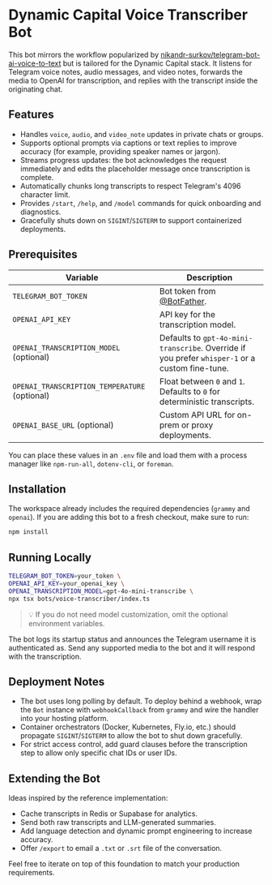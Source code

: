 # Dynamic Capital Voice Transcriber Bot

This bot mirrors the workflow popularized by
[nikandr-surkov/telegram-bot-ai-voice-to-text](https://github.com/nikandr-surkov/telegram-bot-ai-voice-to-text)
but is tailored for the Dynamic Capital stack. It listens for Telegram voice
notes, audio messages, and video notes, forwards the media to OpenAI for
transcription, and replies with the transcript inside the originating chat.

## Features

- Handles `voice`, `audio`, and `video_note` updates in private chats or groups.
- Supports optional prompts via captions or text replies to improve accuracy
  (for example, providing speaker names or jargon).
- Streams progress updates: the bot acknowledges the request immediately and
  edits the placeholder message once transcription is complete.
- Automatically chunks long transcripts to respect Telegram's 4096 character
  limit.
- Provides `/start`, `/help`, and `/model` commands for quick onboarding and
  diagnostics.
- Gracefully shuts down on `SIGINT`/`SIGTERM` to support containerized
  deployments.

## Prerequisites

| Variable                                      | Description                                                                                     |
| --------------------------------------------- | ----------------------------------------------------------------------------------------------- |
| `TELEGRAM_BOT_TOKEN`                          | Bot token from [@BotFather](https://t.me/BotFather).                                            |
| `OPENAI_API_KEY`                              | API key for the transcription model.                                                            |
| `OPENAI_TRANSCRIPTION_MODEL` (optional)       | Defaults to `gpt-4o-mini-transcribe`. Override if you prefer `whisper-1` or a custom fine-tune. |
| `OPENAI_TRANSCRIPTION_TEMPERATURE` (optional) | Float between `0` and `1`. Defaults to `0` for deterministic transcripts.                       |
| `OPENAI_BASE_URL` (optional)                  | Custom API URL for on-prem or proxy deployments.                                                |

You can place these values in an `.env` file and load them with a process
manager like `npm-run-all`, `dotenv-cli`, or `foreman`.

## Installation

The workspace already includes the required dependencies (`grammy` and
`openai`). If you are adding this bot to a fresh checkout, make sure to run:

```bash
npm install
```

## Running Locally

```bash
TELEGRAM_BOT_TOKEN=your_token \
OPENAI_API_KEY=your_openai_key \
OPENAI_TRANSCRIPTION_MODEL=gpt-4o-mini-transcribe \
npx tsx bots/voice-transcriber/index.ts
```

> 💡 If you do not need model customization, omit the optional environment
> variables.

The bot logs its startup status and announces the Telegram username it is
authenticated as. Send any supported media to the bot and it will respond with
the transcription.

## Deployment Notes

- The bot uses long polling by default. To deploy behind a webhook, wrap the
  `Bot` instance with `webhookCallback` from `grammy` and wire the handler into
  your hosting platform.
- Container orchestrators (Docker, Kubernetes, Fly.io, etc.) should propagate
  `SIGINT`/`SIGTERM` to allow the bot to shut down gracefully.
- For strict access control, add guard clauses before the transcription step to
  allow only specific chat IDs or user IDs.

## Extending the Bot

Ideas inspired by the reference implementation:

- Cache transcripts in Redis or Supabase for analytics.
- Send both raw transcripts and LLM-generated summaries.
- Add language detection and dynamic prompt engineering to increase accuracy.
- Offer `/export` to email a `.txt` or `.srt` file of the conversation.

Feel free to iterate on top of this foundation to match your production
requirements.
